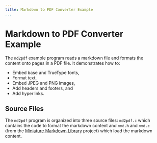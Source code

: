 ```yaml
---
title: Markdown to PDF Converter Example
...
```


Markdown to PDF Converter Example
=================================

The `md2pdf` example program reads a markdown file and formats the content onto
pages in a PDF file.  It demonstrates how to:

- Embed base and TrueType fonts,
- Format text,
- Embed JPEG and PNG images,
- Add headers and footers, and
- Add hyperlinks.


Source Files
------------

The `md2pdf` program is organized into three source files: `md2pdf.c` which
contains the code to format the markdown content and `mmd.h` and `mmd.c` (from
the [Miniature Markdown Library][MMD] project) which load the markdown content.

[MMD]: https://www.msweet.org/mmd/


